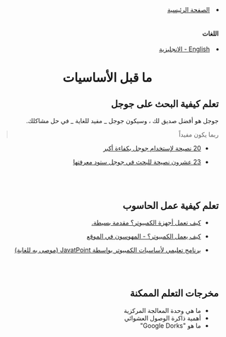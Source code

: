 <div dir='rtl'>

<li>
<a href='index.md'>
الصفحة الرئيسية
</a>
</li>

<br>

#### اللغات

<li>
<a href='../en/pre-fundamentals.md'>
 English - الانجليزية
</a>
</li>
<h1 align='center'>ما قبل الأساسيات</h1>

## تعلم كيفية البحث على جوجل

جوجل هو أفضل صديق لك ، وسيكون جوجل _ مفيد للغاية _ في حل مشاكلك.

> ربما يكون مفيداً

<ul>
<li>
<a href='https://www.lifehack.org/articles/technology/20-tips-use-google-search-efficiently.html'>

20 نصيحة لإستخدام جوجل بكفاءة أكبر
</a>

</li>

<li>
<a href='https://www.pcmag.com/how-to/23-google-search-tips-youll-want-to-learn'>

23 عشرون نصيحة للبحث في جوجل ستود معرفتها
</a>

</li>
</ul>

<br>
<br>

## تعلم كيفية عمل الحاسوب

<ul>
<li>
<a href='https://www.explainthatstuff.com/howcomputerswork.html'>

كيف تعمل أجهزة الكمبيوتر؟ مقدمة بسيطة.</a>

</li>

<li>
<a href='https://geeksonsite.com/blog/how-does-a-computer-work/'>

كيف يعمل الكمبيوتر؟ - المهوسون في الموقع
</a>

</li>

<li>
<a href='https://www.javatpoint.com/computer-fundamentals-tutorial'>

برنامج تعليمي لأساسيات الكمبيوتر بواسطة JavatPoint (موصى به للغاية)</a>

</li>
</ul>

<br>
<br>

## **مخرجات التعلم الممكنة**

<ul>
<li>
  ما هي وحدة المعالجة المركزية

</li>

<li>
 أهمية ذاكرة الوصول العشوائي

</li>

<li>
 ما هو "Google Dorks"

</li>

</ul>

</div>
